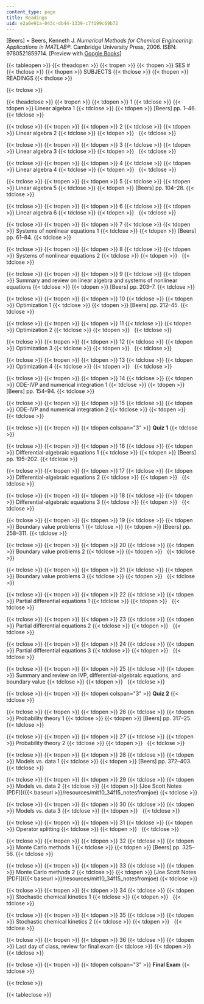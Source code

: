 ```yaml
---
content_type: page
title: Readings
uid: e2a0e91a-043c-db44-1339-c7f199c69b72
---
```


\[Beers\] = Beers, Kenneth J. _Numerical Methods for Chemical Engineering: Applications in MATLAB®_. Cambridge University Press, 2006. ISBN: 9780521859714. \[Preview with [Google Books](http://books.google.com/books?id=_dycW5UTVc0C&pg=PAfrontcover)\]

{{< tableopen >}}
{{< theadopen >}}
{{< tropen >}}
{{< thopen >}}
SES #
{{< thclose >}}
{{< thopen >}}
SUBJECTS
{{< thclose >}}
{{< thopen >}}
READINGS
{{< thclose >}}

{{< trclose >}}

{{< theadclose >}}
{{< tropen >}}
{{< tdopen >}}
1
{{< tdclose >}}
{{< tdopen >}}
Linear algebra 1
{{< tdclose >}}
{{< tdopen >}}
\[Beers\] pp. 1–46.
{{< tdclose >}}

{{< trclose >}}
{{< tropen >}}
{{< tdopen >}}
2
{{< tdclose >}}
{{< tdopen >}}
Linear algebra 2
{{< tdclose >}}
{{< tdopen >}}
 
{{< tdclose >}}

{{< trclose >}}
{{< tropen >}}
{{< tdopen >}}
3
{{< tdclose >}}
{{< tdopen >}}
Linear algebra 3
{{< tdclose >}}
{{< tdopen >}}
 
{{< tdclose >}}

{{< trclose >}}
{{< tropen >}}
{{< tdopen >}}
4
{{< tdclose >}}
{{< tdopen >}}
Linear algebra 4
{{< tdclose >}}
{{< tdopen >}}
 
{{< tdclose >}}

{{< trclose >}}
{{< tropen >}}
{{< tdopen >}}
5
{{< tdclose >}}
{{< tdopen >}}
Linear algebra 5
{{< tdclose >}}
{{< tdopen >}}
\[Beers\] pp. 104–28.
{{< tdclose >}}

{{< trclose >}}
{{< tropen >}}
{{< tdopen >}}
6
{{< tdclose >}}
{{< tdopen >}}
Linear algebra 6
{{< tdclose >}}
{{< tdopen >}}
 
{{< tdclose >}}

{{< trclose >}}
{{< tropen >}}
{{< tdopen >}}
7
{{< tdclose >}}
{{< tdopen >}}
Systems of nonlinear equations 1
{{< tdclose >}}
{{< tdopen >}}
\[Beers\] pp. 61–84.
{{< tdclose >}}

{{< trclose >}}
{{< tropen >}}
{{< tdopen >}}
8
{{< tdclose >}}
{{< tdopen >}}
Systems of nonlinear equations 2
{{< tdclose >}}
{{< tdopen >}}
 
{{< tdclose >}}

{{< trclose >}}
{{< tropen >}}
{{< tdopen >}}
9
{{< tdclose >}}
{{< tdopen >}}
Summary and review on linear algebra and systems of nonlinear equations
{{< tdclose >}}
{{< tdopen >}}
\[Beers\] pp. 203–7.
{{< tdclose >}}

{{< trclose >}}
{{< tropen >}}
{{< tdopen >}}
10
{{< tdclose >}}
{{< tdopen >}}
Optimization 1
{{< tdclose >}}
{{< tdopen >}}
\[Beers\] pp. 212–45.
{{< tdclose >}}

{{< trclose >}}
{{< tropen >}}
{{< tdopen >}}
11
{{< tdclose >}}
{{< tdopen >}}
Optimization 2
{{< tdclose >}}
{{< tdopen >}}
 
{{< tdclose >}}

{{< trclose >}}
{{< tropen >}}
{{< tdopen >}}
12
{{< tdclose >}}
{{< tdopen >}}
Optimization 3
{{< tdclose >}}
{{< tdopen >}}
 
{{< tdclose >}}

{{< trclose >}}
{{< tropen >}}
{{< tdopen >}}
13
{{< tdclose >}}
{{< tdopen >}}
Optimization 4
{{< tdclose >}}
{{< tdopen >}}
 
{{< tdclose >}}

{{< trclose >}}
{{< tropen >}}
{{< tdopen >}}
14
{{< tdclose >}}
{{< tdopen >}}
ODE-IVP and numerical integration 1
{{< tdclose >}}
{{< tdopen >}}
\[Beers\] pp. 154–94.
{{< tdclose >}}

{{< trclose >}}
{{< tropen >}}
{{< tdopen >}}
15
{{< tdclose >}}
{{< tdopen >}}
ODE-IVP and numerical integration 2
{{< tdclose >}}
{{< tdopen >}}
 
{{< tdclose >}}

{{< trclose >}}
{{< tropen >}}
{{< tdopen colspan="3" >}}
**Quiz 1**
{{< tdclose >}}

{{< trclose >}}
{{< tropen >}}
{{< tdopen >}}
16
{{< tdclose >}}
{{< tdopen >}}
Differential-algebraic equations 1
{{< tdclose >}}
{{< tdopen >}}
\[Beers\] pp. 195–202.
{{< tdclose >}}

{{< trclose >}}
{{< tropen >}}
{{< tdopen >}}
17
{{< tdclose >}}
{{< tdopen >}}
Differential-algebraic equations 2
{{< tdclose >}}
{{< tdopen >}}
 
{{< tdclose >}}

{{< trclose >}}
{{< tropen >}}
{{< tdopen >}}
18
{{< tdclose >}}
{{< tdopen >}}
Differential-algebraic equations 3
{{< tdclose >}}
{{< tdopen >}}
 
{{< tdclose >}}

{{< trclose >}}
{{< tropen >}}
{{< tdopen >}}
19
{{< tdclose >}}
{{< tdopen >}}
Boundary value problems 1
{{< tdclose >}}
{{< tdopen >}}
\[Beers\] pp. 258–311.
{{< tdclose >}}

{{< trclose >}}
{{< tropen >}}
{{< tdopen >}}
20
{{< tdclose >}}
{{< tdopen >}}
Boundary value problems 2
{{< tdclose >}}
{{< tdopen >}}
 
{{< tdclose >}}

{{< trclose >}}
{{< tropen >}}
{{< tdopen >}}
21
{{< tdclose >}}
{{< tdopen >}}
Boundary value problems 3
{{< tdclose >}}
{{< tdopen >}}
 
{{< tdclose >}}

{{< trclose >}}
{{< tropen >}}
{{< tdopen >}}
22
{{< tdclose >}}
{{< tdopen >}}
Partial differential equations 1
{{< tdclose >}}
{{< tdopen >}}
 
{{< tdclose >}}

{{< trclose >}}
{{< tropen >}}
{{< tdopen >}}
23
{{< tdclose >}}
{{< tdopen >}}
Partial differential equations 2
{{< tdclose >}}
{{< tdopen >}}
 
{{< tdclose >}}

{{< trclose >}}
{{< tropen >}}
{{< tdopen >}}
24
{{< tdclose >}}
{{< tdopen >}}
Partial differential equations 3
{{< tdclose >}}
{{< tdopen >}}
 
{{< tdclose >}}

{{< trclose >}}
{{< tropen >}}
{{< tdopen >}}
25
{{< tdclose >}}
{{< tdopen >}}
Summary and review on IVP, differential-algebraic equations, and boundary value
{{< tdclose >}}
{{< tdopen >}}
 
{{< tdclose >}}

{{< trclose >}}
{{< tropen >}}
{{< tdopen colspan="3" >}}
**Quiz 2**
{{< tdclose >}}

{{< trclose >}}
{{< tropen >}}
{{< tdopen >}}
26
{{< tdclose >}}
{{< tdopen >}}
Probability theory 1
{{< tdclose >}}
{{< tdopen >}}
\[Beers\] pp. 317–25.
{{< tdclose >}}

{{< trclose >}}
{{< tropen >}}
{{< tdopen >}}
27
{{< tdclose >}}
{{< tdopen >}}
Probability theory 2
{{< tdclose >}}
{{< tdopen >}}
 
{{< tdclose >}}

{{< trclose >}}
{{< tropen >}}
{{< tdopen >}}
28
{{< tdclose >}}
{{< tdopen >}}
Models vs. data 1
{{< tdclose >}}
{{< tdopen >}}
\[Beers\] pp. 372–403.
{{< tdclose >}}

{{< trclose >}}
{{< tropen >}}
{{< tdopen >}}
29
{{< tdclose >}}
{{< tdopen >}}
Models vs. data 2
{{< tdclose >}}
{{< tdopen >}}
[Joe Scott Notes (PDF)]({{< baseurl >}}/resources/mit10_34f15_notesfromjoe)
{{< tdclose >}}

{{< trclose >}}
{{< tropen >}}
{{< tdopen >}}
30
{{< tdclose >}}
{{< tdopen >}}
Models vs. data 3
{{< tdclose >}}
{{< tdopen >}}
 
{{< tdclose >}}

{{< trclose >}}
{{< tropen >}}
{{< tdopen >}}
31
{{< tdclose >}}
{{< tdopen >}}
Operator splitting
{{< tdclose >}}
{{< tdopen >}}
 
{{< tdclose >}}

{{< trclose >}}
{{< tropen >}}
{{< tdopen >}}
32
{{< tdclose >}}
{{< tdopen >}}
Monte Carlo methods 1
{{< tdclose >}}
{{< tdopen >}}
\[Beers\] pp. 325–56.
{{< tdclose >}}

{{< trclose >}}
{{< tropen >}}
{{< tdopen >}}
33
{{< tdclose >}}
{{< tdopen >}}
Monte Carlo methods 2
{{< tdclose >}}
{{< tdopen >}}
[Joe Scott Notes (PDF)]({{< baseurl >}}/resources/mit10_34f15_notesfromjoe)
{{< tdclose >}}

{{< trclose >}}
{{< tropen >}}
{{< tdopen >}}
34
{{< tdclose >}}
{{< tdopen >}}
Stochastic chemical kinetics 1
{{< tdclose >}}
{{< tdopen >}}
 
{{< tdclose >}}

{{< trclose >}}
{{< tropen >}}
{{< tdopen >}}
35
{{< tdclose >}}
{{< tdopen >}}
Stochastic chemical kinetics 2
{{< tdclose >}}
{{< tdopen >}}
 
{{< tdclose >}}

{{< trclose >}}
{{< tropen >}}
{{< tdopen >}}
36
{{< tdclose >}}
{{< tdopen >}}
Last day of class, review for final exam
{{< tdclose >}}
{{< tdopen >}}
 
{{< tdclose >}}

{{< trclose >}}
{{< tropen >}}
{{< tdopen colspan="3" >}}
**Final Exam**
{{< tdclose >}}

{{< trclose >}}

{{< tableclose >}}